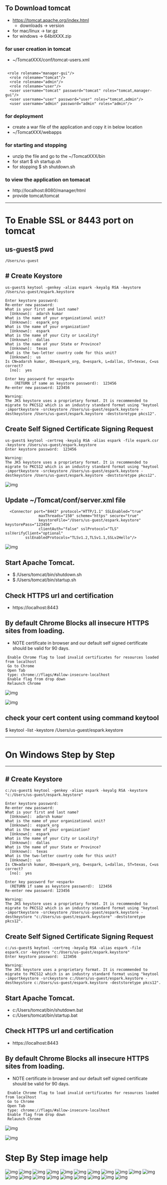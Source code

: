 ## To  Download tomcat 
* https://tomcat.apache.org/index.html
	* downloads -> version 
* for mac/linux -> tar.gz 
* for windows -> 64bitXXX.zip


### for user creation in tomcat 
* ~/TomcatXXX/conf/tomcat-users.xml


```

 <role rolename="manager-gui"/>
  <role rolename="tomcat"/>
  <role rolename="admin"/>
  <role rolename="user"/>
  <user username="tomcat" password="tomcat" roles="tomcat,manager-gui"/>
  <user username="user" password="user" roles="tomcat,admin"/>
  <user username="admin" password="admin" roles="admin"/>

```


### for deployment 
* create a war file of the application and copy it in below location 
* ~/TomcatXXX/webapps 



### for starting and stopping  
* unzip the file and go to the  ~/TomcatXXX/bin
* for start $ sh startup.sh 
* for stopping $  sh shutdown.sh



### to view the application on tomacat 
* http://localhost:8080/manager/html
* provide tomcat/tomcat 


---

# To Enable SSL or 8443 port on tomcat 

## us-guest$ pwd 
```
/Users/us-guest
```
## # Create Keystore 
```
us-guest$ keytool -genkey -alias espark -keyalg RSA -keystore /Users/us-guest/espark.keystore

Enter keystore password:  
Re-enter new password: 
What is your first and last name?
  [Unknown]:  adarsh kumar
What is the name of your organizational unit?
  [Unknown]:  espark_org
What is the name of your organization?
  [Unknown]:  espark 
What is the name of your City or Locality?
  [Unknown]:  dallas
What is the name of your State or Province?
  [Unknown]:  texas
What is the two-letter country code for this unit?
  [Unknown]:  us
Is CN=adarsh kumar, OU=espark_org, O=espark, L=dallas, ST=texas, C=us correct?
  [no]:  yes

Enter key password for <espark>
	(RETURN if same as keystore password):  123456
Re-enter new password: 123456

Warning:
The JKS keystore uses a proprietary format. It is recommended to migrate to PKCS12 which is an industry standard format using "keytool -importkeystore -srckeystore /Users/us-guest/espark.keystore -destkeystore /Users/us-guest/espark.keystore -deststoretype pkcs12".
```


## Create Self Signed Certificate Signing Request
```
us-guest$ keytool -certreq -keyalg RSA -alias espark -file espark.csr -keystore /Users/us-guest/espark.keystore
Enter keystore password:  123456

Warning:
The JKS keystore uses a proprietary format. It is recommended to migrate to PKCS12 which is an industry standard format using "keytool -importkeystore -srckeystore /Users/us-guest/espark.keystore -destkeystore /Users/us-guest/espark.keystore -deststoretype pkcs12".
````

![img](image/cmds.png)

## Update ~/Tomcat/conf/server.xml file
```
  <Connector port="8443" protocol="HTTP/1.1" SSLEnabled="true"
               maxThreads="150" scheme="https" secure="true"
               keystoreFile="/Users/us-guest/espark.keystore" keystorePass="123456"
               clientAuth="false" sslProtocol="TLS" sslVerifyClient="optional"
         sslEnabledProtocols="TLSv1.2,TLSv1.1,SSLv2Hello"/>

````

![img](image/tomcat-config.png)

## Start Apache Tomcat.
* $ /Users/tomcat/bin/shutdown.sh
* $ /Users/tomcat/bin/startup.sh


## Check HTTPS url and certification
* https://localhost:8443


## By default Chrome Blocks all insecure HTTPS sites from loading.
* NOTE certificate in browser and our default self signed certificate should be valid for 90 days.
```
 Enable Chrome flag to load invalid certificates for resources loaded from localhost
 Go to Chrome
 Open Tab
 type: chrome://flags/#allow-insecure-localhost
 Enable flag from drop down
 Relaunch Chrome
````
![img](image/chrome-selfsigncert-enable.png)

![img](image/ssl-cert.png)

## check your cert content using command keytool
$ keytool -list -keystore /Users/us-guest/espark.keystore

---
# On Windows Step by Step 
---

## # Create Keystore 
```
c:/us-guest$ keytool -genkey -alias espark -keyalg RSA -keystore "c:/Users/us-guest/espark.keystore"

Enter keystore password:  
Re-enter new password: 
What is your first and last name?
  [Unknown]:  adarsh kumar
What is the name of your organizational unit?
  [Unknown]:  espark_org
What is the name of your organization?
  [Unknown]:  espark 
What is the name of your City or Locality?
  [Unknown]:  dallas
What is the name of your State or Province?
  [Unknown]:  texas
What is the two-letter country code for this unit?
  [Unknown]:  us
Is CN=adarsh kumar, OU=espark_org, O=espark, L=dallas, ST=texas, C=us correct?
  [no]:  yes

Enter key password for <espark>
  (RETURN if same as keystore password):  123456
Re-enter new password: 123456

Warning:
The JKS keystore uses a proprietary format. It is recommended to migrate to PKCS12 which is an industry standard format using "keytool -importkeystore -srckeystore /Users/us-guest/espark.keystore -destkeystore "c:/Users/us-guest/espark.keystore" -deststoretype pkcs12".
```

## Create Self Signed Certificate Signing Request
```
c:/us-guest$ keytool -certreq -keyalg RSA -alias espark -file espark.csr -keystore "c:/Users/us-guest/espark.keystore"
Enter keystore password:  123456

Warning:
The JKS keystore uses a proprietary format. It is recommended to migrate to PKCS12 which is an industry standard format using "keytool -importkeystore -srckeystore c:/Users/us-guest/espark.keystore -destkeystore c:/Users/us-guest/espark.keystore -deststoretype pkcs12".
````
## Start Apache Tomcat.
* c:/Users/tomcat/bin/shutdown.bat
* c:/Users/tomcat/bin/startup.bat


## Check HTTPS url and certification
* https://localhost:8443


## By default Chrome Blocks all insecure HTTPS sites from loading.
* NOTE certificate in browser and our default self signed certificate should be valid for 90 days.
```
 Enable Chrome flag to load invalid certificates for resources loaded from localhost
 Go to Chrome
 Open Tab
 type: chrome://flags/#allow-insecure-localhost
 Enable flag from drop down
 Relaunch Chrome
 ```

 ![img](image/chrome-selfsigncert-enable.png)

![img](image/ssl-cert.png)


# Step By Step image help 

![img](image/windows/1-image.png)
![img](image/windows/2-image.png)
![img](image/windows/3-image.png)
![img](image/windows/4-image.png)
![img](image/windows/5-image.png)
![img](image/windows/6-image.png)
![img](image/windows/7-a-image.png)
![img](image/windows/7-b-image.png)
![img](image/windows/8-image.png)
![img](image/windows/9-image.png)
![img](image/windows/10-image.png)
![img](image/windows/11-image.png)
![img](image/windows/12-image.png)
![img](image/windows/13-image.png)
![img](image/windows/14-image.png)
![img](image/windows/15-image.png)
![img](image/windows/16-image.png)
![img](image/windows/17-image.png)
![img](image/windows/18-image.png)
![img](image/windows/19-image.png)